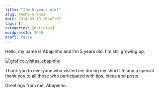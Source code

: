 ```yaml
---
title: "I'm 5 years old!"
slug: tenho-5-anos
date: 2014-03-19 16:47:07
tags: []
categories: [noticias]
wordpressId: 2649
draft: false
---
```

Hello, my name is Abapinho and I'm 5 years old. I'm still growing up.

[![grafico_visitas_abapinho][1]][2]

Thank you to everyone who visited me during my short life and a special thank you to all those who participated with tips, ideas and posts.

Greetings from me, Abapinho.

   [1]: images/grafico_visitas_abapinho-300x54.jpg
   [2]: https://abapinho.com/wp-content/uploads/2014/03/grafico_visitas_abapinho.jpg
